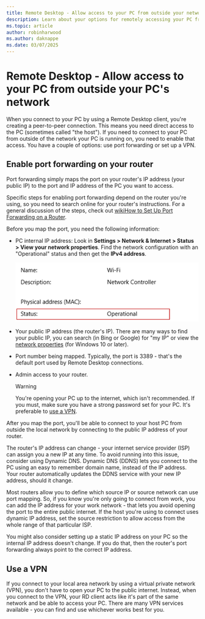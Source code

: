 ```yaml
---
title: Remote Desktop - Allow access to your PC from outside your network
description: Learn about your options for remotely accessing your PC from outside the PC's network
ms.topic: article
author: robinharwood
ms.author: daknappe
ms.date: 03/07/2025
---
```

# Remote Desktop - Allow access to your PC from outside your PC's network

When you connect to your PC by using a Remote Desktop client, you're creating a peer-to-peer connection. This means you need direct access to the PC (sometimes called "the host"). If you need to connect to your PC from outside of the network your PC is running on, you need to enable that access. You have a couple of options: use port forwarding or set up a VPN.

## Enable port forwarding on your router

Port forwarding simply maps the port on your router's IP address (your public IP) to the port and IP address of the PC you want to access.

Specific steps for enabling port forwarding depend on the router you're using, so you need to search online for your router's instructions. For a general discussion of the steps, check out [wikiHow to Set Up Port Forwarding on a Router](https://www.wikihow.com/Set-Up-Port-Forwarding-on-a-Router).

Before you map the port, you need the following information:

- PC internal IP address: Look in **Settings > Network & Internet > Status > View your network properties**. Find the network configuration with an "Operational" status and then get the **IPv4 address**.

   ![Operational network configuration](../media/rdclient-operational-network.png)

- Your public IP address (the router's IP). There are many ways to find your public IP, you can search (in Bing or Google) for "my IP" or view the [network properties](https://support.microsoft.com/en-us/windows/essential-network-settings-and-tasks-in-windows-f21a9bbc-c582-55cd-35e0-73431160a1b9) (for Windows 10 or later).
- Port number being mapped. Typically, the port is 3389 - that's the default port used by Remote Desktop connections.
- Admin access to your router.

   >[!WARNING]
   > You're opening your PC up to the internet, which isn't recommended. If you must, make sure you have a strong password set for your PC. It's preferable to [use a VPN](#use-a-vpn).

After you map the port, you'll be able to connect to your host PC from outside the local network by connecting to the public IP address of your router.

The router's IP address can change - your internet service provider (ISP) can assign you a new IP at any time. To avoid running into this issue, consider using Dynamic DNS. Dynamic DNS (DDNS) lets you connect to the PC using an easy to remember domain name, instead of the IP address. Your router automatically updates the DDNS service with your new IP address, should it change.

Most routers allow you to define which source IP or source network can use port mapping. So, if you know you're only going to connect from work, you can add the IP address for your work network - that lets you avoid opening the port to the entire public internet. If the host you're using to connect uses dynamic IP address, set the source restriction to allow access from the whole range of that particular ISP.

You might also consider setting up a static IP address on your PC so the internal IP address doesn't change. If you do that, then the router's port forwarding always point to the correct IP address.

## Use a VPN

If you connect to your local area network by using a virtual private network (VPN), you don't have to open your PC to the public internet. Instead, when you connect to the VPN, your RD client acts like it's part of the same network and be able to access your PC. There are many VPN services available - you can find and use whichever works best for you.
